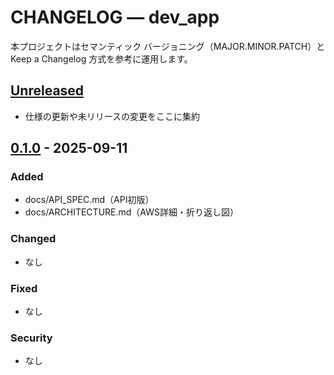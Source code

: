 # CHANGELOG — dev_app
本プロジェクトはセマンティック バージョニング（MAJOR.MINOR.PATCH）と Keep a Changelog 方式を参考に運用します。

## [Unreleased]
- 仕様の更新や未リリースの変更をここに集約

## [0.1.0] - 2025-09-11
### Added
- docs/API_SPEC.md（API初版）
- docs/ARCHITECTURE.md（AWS詳細・折り返し図）
### Changed
- なし
### Fixed
- なし
### Security
- なし

[Unreleased]: https://github.com/koie-hub/dev_app/compare/v0.1.0...HEAD
[0.1.0]: https://github.com/koie-hub/dev_app/releases/tag/v0.1.0
